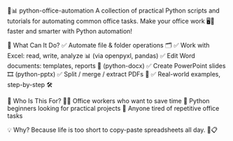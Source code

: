 🐍📊 python-office-automation
A collection of practical Python scripts and tutorials for automating common office tasks.
Make your office work 🖥️📄 faster and smarter with Python automation!

🚀 What Can It Do?
✅ Automate file & folder operations 🗂️
✅ Work with Excel: read, write, analyze 📊 (via openpyxl, pandas)
✅ Edit Word documents: templates, reports 📝 (python-docx)
✅ Create PowerPoint slides 🎞️ (python-pptx)
✅ Split / merge / extract PDFs 📄
✅ Real-world examples, step-by-step 🛠️

🎯 Who Is This For?
👩‍💼 Office workers who want to save time
🐍 Python beginners looking for practical projects
🙌 Anyone tired of repetitive office tasks

💡 Why?
Because life is too short to copy-paste spreadsheets all day. 🚫📋
